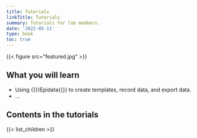 ```yaml
---
title: Tutorials
linkTitle: Tutorials
summary: Tutorials for lab members.
date: '2022-05-11'
type: book
toc: true
---
```


{{< figure src="featured.jpg" >}}

## What you will learn

- Using {{<hl>}}Epidata{{</hl>}} to create templates, record data, and export data.
- ...

## Contents in the tutorials

{{< list_children >}}
